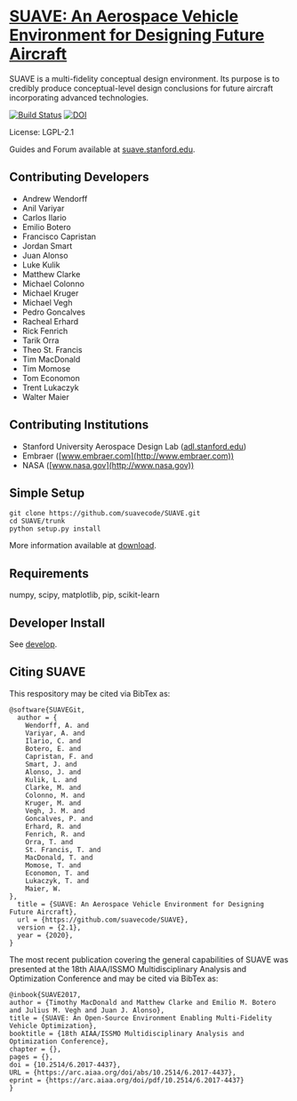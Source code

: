 
[SUAVE: An Aerospace Vehicle Environment for Designing Future Aircraft](http://suave.stanford.edu)
=======


SUAVE is a multi-fidelity conceptual design environment.
Its purpose is to credibly produce conceptual-level design conclusions
for future aircraft incorporating advanced technologies.

[![Build Status](https://travis-ci.org/suavecode/SUAVE.svg?branch=master)](https://travis-ci.org/suavecode/SUAVE)
[![DOI](https://zenodo.org/badge/DOI/10.5281/zenodo.2564444.svg)](https://doi.org/10.5281/zenodo.2564444)

License: LGPL-2.1

Guides and Forum available at [suave.stanford.edu](http://suave.stanford.edu).


Contributing Developers
-----------------------
* Andrew Wendorff
* Anil Variyar
* Carlos Ilario
* Emilio Botero
* Francisco Capristan
* Jordan Smart
* Juan Alonso
* Luke Kulik
* Matthew Clarke
* Michael Colonno
* Michael Kruger
* Michael Vegh
* Pedro Goncalves
* Racheal Erhard
* Rick Fenrich
* Tarik Orra
* Theo St. Francis
* Tim MacDonald
* Tim Momose
* Tom Economon
* Trent Lukaczyk
* Walter Maier

Contributing Institutions
-------------------------
* Stanford University Aerospace Design Lab ([adl.stanford.edu](http://adl.stanford.edu))
* Embraer ([www.embraer.com](http://www.embraer.com))
* NASA ([www.nasa.gov](http://www.nasa.gov))

Simple Setup
------------

```
git clone https://github.com/suavecode/SUAVE.git
cd SUAVE/trunk
python setup.py install
```

More information available at [download](http://suave.stanford.edu/download.html).


Requirements
------------

numpy, scipy, matplotlib, pip, scikit-learn


Developer Install
-----------------

See [develop](http://suave.stanford.edu/download/develop_install.html).

Citing SUAVE
-----------------

This respository may be cited via BibTex as:

```
@software{SUAVEGit,
  author = {
    Wendorff, A. and
    Variyar, A. and
    Ilario, C. and
    Botero, E. and
    Capristan, F. and
    Smart, J. and 
    Alonso, J. and
    Kulik, L. and
    Clarke, M. and
    Colonno, M. and 
    Kruger, M. and
    Vegh, J. M. and 
    Goncalves, P. and
    Erhard, R. and
    Fenrich, R. and
    Orra, T. and 
    St. Francis, T. and
    MacDonald, T. and
    Momose, T. and
    Economon, T. and
    Lukaczyk, T. and
    Maier, W.
},
  title = {SUAVE: An Aerospace Vehicle Environment for Designing Future Aircraft},
  url = {https://github.com/suavecode/SUAVE},
  version = {2.1},
  year = {2020},
}
```
The most recent publication covering the general capabilities of SUAVE was presented at the 18th AIAA/ISSMO Multidisciplinary Analysis and Optimization Conference and may be cited via BibTex as:

```
@inbook{SUAVE2017,
author = {Timothy MacDonald and Matthew Clarke and Emilio M. Botero and Julius M. Vegh and Juan J. Alonso},
title = {SUAVE: An Open-Source Environment Enabling Multi-Fidelity Vehicle Optimization},
booktitle = {18th AIAA/ISSMO Multidisciplinary Analysis and Optimization Conference},
chapter = {},
pages = {},
doi = {10.2514/6.2017-4437},
URL = {https://arc.aiaa.org/doi/abs/10.2514/6.2017-4437},
eprint = {https://arc.aiaa.org/doi/pdf/10.2514/6.2017-4437}
}
```

